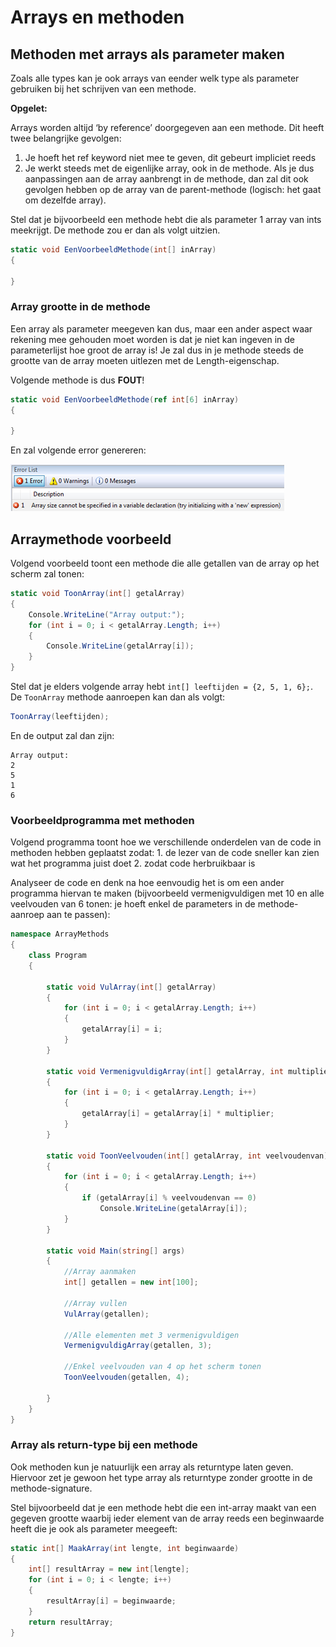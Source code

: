 # Arrays en methoden

## Methoden met arrays als parameter maken

Zoals alle types kan je ook arrays van eender welk type als parameter gebruiken bij het schrijven van een methode.

**Opgelet:**

Arrays worden altijd ‘by reference’ doorgegeven aan een methode. Dit heeft twee belangrijke gevolgen:

1. Je hoeft het ref keyword niet mee te geven, dit gebeurt impliciet reeds
2. Je werkt steeds met de eigenlijke array, ook in de methode. Als je dus aanpassingen aan de array aanbrengt in de methode, dan zal dit ook gevolgen hebben op de array van de parent-methode \(logisch: het gaat om dezelfde array\).

Stel dat je bijvoorbeeld een methode hebt die als parameter 1 array van ints meekrijgt. De methode zou er dan als volgt uitzien.

```csharp
static void EenVoorbeeldMethode(int[] inArray)
{

}
```

### Array grootte in de methode

Een array als parameter meegeven kan dus, maar een ander aspect waar rekening mee gehouden moet worden is dat je niet kan ingeven in de parameterlijst hoe groot de array is! Je zal dus in je methode steeds de grootte van de array moeten uitlezen met de Length-eigenschap.

Volgende methode is dus **FOUT**!

```csharp
static void EenVoorbeeldMethode(ref int[6] inArray)
{

}
```

En zal volgende error genereren:

![](../../.gitbook/assets/arrays3%20%281%29.png)

## Arraymethode voorbeeld

Volgend voorbeeld toont een methode die alle getallen van de array op het scherm zal tonen:

```csharp
static void ToonArray(int[] getalArray)
{
    Console.WriteLine("Array output:");
    for (int i = 0; i < getalArray.Length; i++)
    {
        Console.WriteLine(getalArray[i]);
    }
}
```

Stel dat je elders volgende array hebt `int[] leeftijden = {2, 5, 1, 6};`. De `ToonArray` methode aanroepen kan dan als volgt:

```csharp
ToonArray(leeftijden);
```

En de output zal dan zijn:

```text
Array output:
2
5
1
6
```

### Voorbeeldprogramma met methoden

Volgend programma toont hoe we verschillende onderdelen van de code in methoden hebben geplaatst zodat: 1. de lezer van de code sneller kan zien wat het programma juist doet 2. zodat code herbruikbaar is

Analyseer de code en denk na hoe eenvoudig het is om een ander programma hiervan te maken \(bijvoorbeeld vermenigvuldigen met 10 en alle veelvouden van 6 tonen: je hoeft enkel de parameters in de methode-aanroep aan te passen\):

```csharp
namespace ArrayMethods
{
    class Program
    {

        static void VulArray(int[] getalArray)
        {
            for (int i = 0; i < getalArray.Length; i++)
            {
                getalArray[i] = i;
            }
        }

        static void VermenigvuldigArray(int[] getalArray, int multiplier)
        {
            for (int i = 0; i < getalArray.Length; i++)
            {
                getalArray[i] = getalArray[i] * multiplier;
            }
        }

        static void ToonVeelvouden(int[] getalArray, int veelvoudenvan)
        {
            for (int i = 0; i < getalArray.Length; i++)
            {
                if (getalArray[i] % veelvoudenvan == 0)
                    Console.WriteLine(getalArray[i]);
            }
        }

        static void Main(string[] args)
        {
            //Array aanmaken
            int[] getallen = new int[100];

            //Array vullen
            VulArray(getallen);

            //Alle elementen met 3 vermenigvuldigen
            VermenigvuldigArray(getallen, 3);

            //Enkel veelvouden van 4 op het scherm tonen
            ToonVeelvouden(getallen, 4);

        }
    }
}
```

### Array als return-type bij een methode

Ook methoden kun je natuurlijk een array als returntype laten geven. Hiervoor zet je gewoon het type array als returntype zonder grootte in de methode-signature.

Stel bijvoorbeeld dat je een methode hebt die een int-array maakt van een gegeven grootte waarbij ieder element van de array reeds een beginwaarde heeft die je ook als parameter meegeeft:

```csharp
static int[] MaakArray(int lengte, int beginwaarde)
{
    int[] resultArray = new int[lengte];
    for (int i = 0; i < lengte; i++)
    {
        resultArray[i] = beginwaarde;
    }
    return resultArray;
}
```

